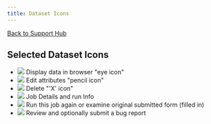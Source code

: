 ```yaml
---
title: Dataset Icons
---
```

[Back to Support Hub](/src/support/index.md)

## Selected Dataset Icons

  * ![](/src/images/icons/eye.png) Display data in browser "eye icon"
  * ![](/src/images/icons/pencil.png) Edit attributes "pencil icon"
  * ![](/src/images/icons/deleteX.png) Delete "'X' icon"
  * ![](/src/images/icons/HistoryInfo.png) Job Details and run Info
  * ![](/src/images/icons/arrow-circle.png) Run this job again or examine original submitted form (filled in)
  * ![](/src/images/icons/bug.png) Review and optionally submit a bug report
